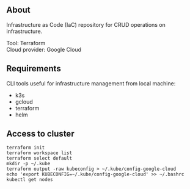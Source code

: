 ## About
Infrastructure as Code (IaC) repository for CRUD operations on infrastructure.  

Tool: Terraform  
Cloud provider: Google Cloud

## Requirements
CLI tools useful for infrastructure management from local machine:
- k3s
- gcloud
- terraform
- helm

## Access to cluster
```
terraform init
terraform workspace list
terraform select default
mkdir -p ~/.kube
terraform output -raw kubeconfig > ~/.kube/config-google-cloud
echo 'export KUBECONFIG=~/.kube/config-google-cloud' >> ~/.bashrc
kubectl get nodes
```
